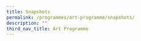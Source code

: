 ```yaml
---
title: Snapshots
permalink: /programmes/art-programme/snapshots/
description: ""
third_nav_title: Art Programme
---
```

